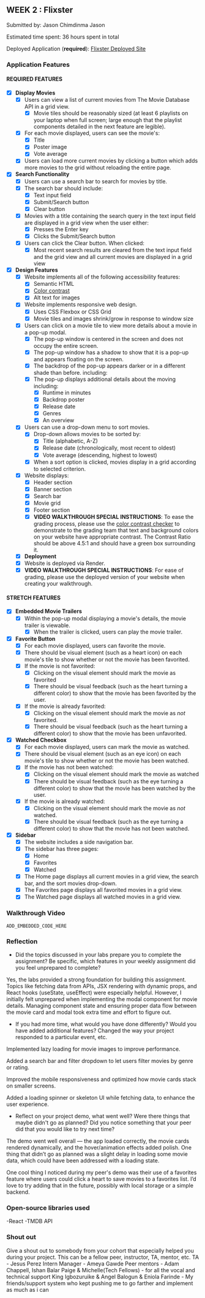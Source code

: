 ## WEEK 2 : Flixster

Submitted by: Jason Chimdinma Jason

Estimated time spent: 36 hours spent in total

Deployed Application (**required**): [Flixster Deployed Site](https://flixster-starter-5ate.onrender.com)

### Application Features

#### REQUIRED FEATURES

- [x] **Display Movies**
  - [x] Users can view a list of current movies from The Movie Database API in a grid view.
    - [x] Movie tiles should be reasonably sized (at least 6 playlists on your laptop when full screen; large enough that the playlist components detailed in the next feature are legible).
  - [x] For each movie displayed, users can see the movie's:
    - [X] Title
    - [X] Poster image
    - [X] Vote average
  - [X] Users can load more current movies by clicking a button which adds more movies to the grid without reloading the entire page. 
- [X] **Search Functionality**
  - [X] Users can use a search bar to search for movies by title.
  - [X] The search bar should include:
    - [X] Text input field
    - [X] Submit/Search button
    - [X] Clear button
  - [X] Movies with a title containing the search query in the text input field are displayed in a grid view when the user either:
    - [X] Presses the Enter key
    - [X] Clicks the Submit/Search button
  - [X] Users can click the Clear button. When clicked:
    - [X] Most recent search results are cleared from the text input field and the grid view and all current movies are displayed in a grid view
- [X] **Design Features**
  - [X] Website implements all of the following accessibility features:
    - [X] Semantic HTML
    - [X] [Color contrast](https://webaim.org/resources/contrastchecker/)
    - [X] Alt text for images 
  - [X] Website implements responsive web design.
    - [X] Uses CSS Flexbox or CSS Grid
    - [X] Movie tiles and images shrink/grow in response to window size
  - [X] Users can click on a movie tile to view more details about a movie in a pop-up modal.
    - [X] The pop-up window is centered in the screen and does not occupy the entire screen.
    - [X] The pop-up window has a shadow to show that it is a pop-up and appears floating on the screen.
    - [X] The backdrop of the pop-up appears darker or in a different shade than before. including:
    - [X] The pop-up displays additional details about the moving including:
      - [X] Runtime in minutes
      - [X] Backdrop poster
      - [X] Release date
      - [X] Genres
      - [X] An overview
  - [X] Users can use a drop-down menu to sort movies.
    - [X] Drop-down allows movies to be sorted by:
      - [X] Title (alphabetic, A-Z)
      - [X] Release date (chronologically, most recent to oldest)
      - [X] Vote average (descending, highest to lowest)
    - [X] When a sort option is clicked, movies display in a grid according to selected criterion.
  - [X] Website displays:
    - [X] Header section
    - [X] Banner section
    - [X] Search bar
    - [X] Movie grid
    - [X] Footer section
    - [X] **VIDEO WALKTHROUGH SPECIAL INSTRUCTIONS**: To ease the grading process, please use the [color contrast checker](https://webaim.org/resources/contrastchecker/) to demonstrate to the grading team that text and background colors on your website have appropriate contrast. The Contrast Ratio should be above 4.5:1 and should have a green box surrounding it. 
  - [X] **Deployment**
  - [X] Website is deployed via Render.
  - [X] **VIDEO WALKTHROUGH SPECIAL INSTRUCTIONS**: For ease of grading, please use the deployed version of your website when creating your walkthrough. 

#### STRETCH FEATURES


- [X] **Embedded Movie Trailers**
  - [X] Within the pop-up modal displaying a movie's details, the movie trailer is viewable.
    - [X] When the trailer is clicked, users can play the movie trailer.
- [X] **Favorite Button**
  - [X] For each movie displayed, users can favorite the movie.
  - [X] There should be visual element (such as a heart icon) on each movie's tile to show whether or not the movie has been favorited.
  - [X] If the movie is not favorited:
    - [X] Clicking on the visual element should mark the movie as favorited
    - [X] There should be visual feedback (such as the heart turning a different color) to show that the movie has been favorited by the user.
  - [X] If the movie is already favorited:
    - [X] Clicking on the visual element should mark the movie as *not* favorited.
    - [X] There should be visual feedback (such as the heart turning a different color) to show that the movie has been unfavorited. 
- [X] **Watched Checkbox**
  - [X] For each movie displayed, users can mark the movie as watched.
  - [X] There should be visual element (such as an eye icon) on each movie's tile to show whether or not the movie has been watched.
  - [X] If the movie has not been watched:
    - [X] Clicking on the visual element should mark the movie as watched
    - [X] There should be visual feedback (such as the eye turning a different color) to show that the movie has been watched by the user.
  - [X] If the movie is already watched:
    - [X] Clicking on the visual element should mark the movie as *not* watched.
    - [X] There should be visual feedback (such as the eye turning a different color) to show that the movie has not been watched.
- [X] **Sidebar**
  - [X] The website includes a side navigation bar.
  - [X] The sidebar has three pages:
    - [X] Home
    - [X] Favorites
    - [X] Watched
  - [X] The Home page displays all current movies in a grid view, the search bar, and the sort movies drop-down.
  - [X] The Favorites page displays all favorited movies in a grid view.
  - [X] The Watched page displays all watched movies in a grid view.

### Walkthrough Video


`ADD_EMBEDDED_CODE_HERE`

### Reflection

* Did the topics discussed in your labs prepare you to complete the assignment? Be specific, which features in your weekly assignment did you feel unprepared to complete?

Yes, the labs provided a strong foundation for building this assignment. Topics like fetching data from APIs, JSX rendering with dynamic props, and React hooks (useState, useEffect) were especially helpful. However, I initially felt unprepared when implementing the modal component for movie details. Managing component state and ensuring proper data flow between the movie card and modal took extra time and effort to figure out.

* If you had more time, what would you have done differently? Would you have added additional features? Changed the way your project responded to a particular event, etc.

Implemented lazy loading for movie images to improve performance.

Added a search bar and filter dropdown to let users filter movies by genre or rating.

Improved the mobile responsiveness and optimized how movie cards stack on smaller screens.

Added a loading spinner or skeleton UI while fetching data, to enhance the user experience.

* Reflect on your project demo, what went well? Were there things that maybe didn't go as planned? Did you notice something that your peer did that you would like to try next time?

The demo went well overall — the app loaded correctly, the movie cards rendered dynamically, and the hover/animation effects added polish. One thing that didn’t go as planned was a slight delay in loading some movie data, which could have been addressed with a loading state.

One cool thing I noticed during my peer's demo was their use of a favorites feature where users could click a heart to save movies to a favorites list. I’d love to try adding that in the future, possibly with local storage or a simple backend.

### Open-source libraries used

-React
-TMDB API

### Shout out

Give a shout out to somebody from your cohort that especially helped you during your project. This can be a fellow peer, instructor, TA, mentor, etc.
TA - Jesus Perez
Intern Manager - Ameya Gawde
Peer mentors - Adam Chappell, Ishan Balar
Paige & Michelle(Tech Fellows) - for all the vocal and technical support
King Igbozuruike & Angel Balogun & Eniola Farinde - My friends/support system who kept pushing me to go farther and implement as much as i can
